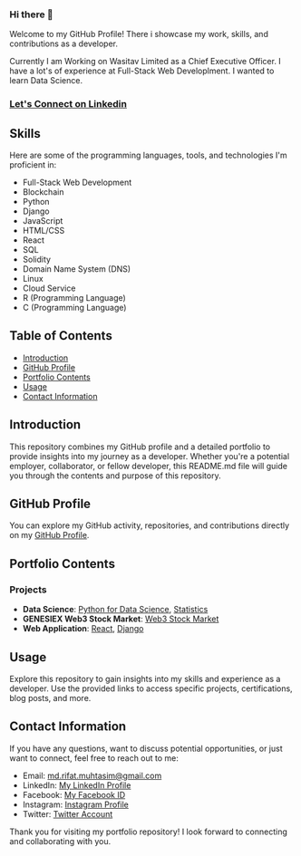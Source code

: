 ### Hi there 👋

Welcome to my GitHub Profile! There i showcase my work, skills, and contributions as a developer.

Currently I am Working on Wasitav Limited as a Chief Executive Officer. I have a lot's of experience at Full-Stack Web Developlment. I wanted to learn Data Science.

### [Let's Connect on Linkedin](https://www.linkdin.com/in/rifat-muhtasim)

## Skills

Here are some of the programming languages, tools, and technologies I'm proficient in:

- Full-Stack Web Development
- Blockchain
- Python
- Django
- JavaScript
- HTML/CSS
- React
- SQL
- Solidity
- Domain Name System (DNS)
- Linux
- Cloud Service
- R (Programming Language)
- C (Programming Language)

## Table of Contents

- [Introduction](#introduction)
- [GitHub Profile](#github-profile)
- [Portfolio Contents](#portfolio-contents)
- [Usage](#usage)
- [Contact Information](#contact-information)

## Introduction

This repository combines my GitHub profile and a detailed portfolio to provide insights into my journey as a developer. Whether you're a potential employer, collaborator, or fellow developer, this README.md file will guide you through the contents and purpose of this repository.

## GitHub Profile

You can explore my GitHub activity, repositories, and contributions directly on my [GitHub Profile](https://www.github.com/RifatMuhtasim?tab=repositories).

## Portfolio Contents

### Projects

- **Data Science**: [Python for Data Science](https://github.com/RifatMuhtasim/Python_for_Data_Science), [Statistics](https://github.com/RifatMuhtasim/Statistical_Calculation)
- **GENESIEX Web3 Stock Market**: [Web3 Stock Market](https://github.com/RifatMuhtasim/GENESIEX_Web3_Stock_Market)
- **Web Application**: [React](https://github.com/RifatMuhtasim/React_Web_Series), [Django](https://github.com/RifatMuhtasim/Django_Web_Series)


## Usage

Explore this repository to gain insights into my skills and experience as a developer. Use the provided links to access specific projects, certifications, blog posts, and more.

## Contact Information

If you have any questions, want to discuss potential opportunities, or just want to connect, feel free to reach out to me:

- Email: [md.rifat.muhtasim@gmail.com](mailto:md.rifat.muhtasim@gmail.com)
- LinkedIn: [My LinkedIn Profile](https://www.linkdin.com/in/rifat-muhtasim)
- Facebook: [My Facebook ID](https://www.facebook.com/khandokar.rifat.muhtasim)
- Instagram: [Instagram Profile](https://www.instagram.com/rifat.muhtasim)
- Twitter: [Twitter Account](https://twitter.com/RifatMuhtasim)

Thank you for visiting my portfolio repository! I look forward to connecting and collaborating with you.




<!--
**RifatMuhtasim/RifatMuhtasim** is a ✨ _special_ ✨ repository because its `README.md` (this file) appears on your GitHub profile.

Here are some ideas to get you started:

- 🔭 I’m currently working on ...
- 🌱 I’m currently learning ...
- 👯 I’m looking to collaborate on ...
- 🤔 I’m looking for help with ...
- 💬 Ask me about ...
- 📫 How to reach me: ...
- 😄 Pronouns: ...
- ⚡ Fun fact: ...
-->
